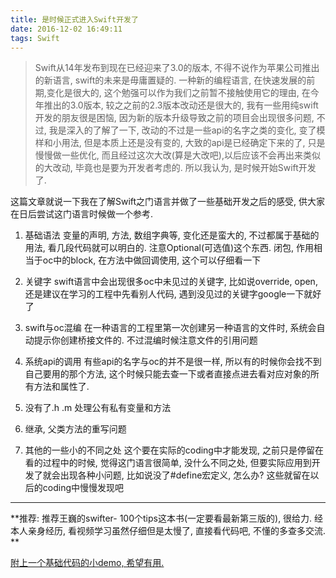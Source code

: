 ```yaml
---
title: 是时候正式进入Swift开发了
date: 2016-12-02 16:49:11
tags: Swift
---
```

 >Swift从14年发布到现在已经迎来了3.0的版本, 不得不说作为苹果公司推出的新语言, swift的未来是毋庸置疑的. 一种新的编程语言, 在快速发展的前期,变化是很大的, 这个勉强可以作为我们之前暂不接触使用它的理由, 在今年推出的3.0版本, 较之之前的2.3版本改动还是很大的, 我有一些用纯swift开发的朋友很是困恼, 因为新的版本升级导致之前的项目会出现很多问题, 不过, 我是深入的了解了一下, 改动的不过是一些api的名字之类的变化, 变了模样和小用法, 但是本质上还是没有变的, 大致的api是已经确定下来的了, 只是慢慢做一些优化, 而且经过这次大改(算是大改吧),以后应该不会再出来类似的大改动, 毕竟也是要为开发者考虑的. 所以我认为, 是时候开始Swift开发了.

这篇文章就说一下我在了解Swift之门语言并做了一些基础开发之后的感受, 供大家在日后尝试这门语言时候做一个参考.

<!-- more -->

1. 基础语法
 变量的声明, 方法, 数组字典等,  变化还是蛮大的, 不过都属于基础的用法, 看几段代码就可以明白的.
注意Optional(可选值)这个东西.
闭包, 作用相当于oc中的block, 在方法中做回调使用, 这个可以仔细看一下

2. 关键字
swift语言中会出现很多oc中未见过的关键字, 比如说override, open, 
还是建议在学习的工程中先看别人代码, 遇到没见过的关键字google一下就好了

3. swift与oc混编
在一种语言的工程里第一次创建另一种语言的文件时, 系统会自动提示你创建桥接文件的. 不过混编时候注意文件的引用问题

4. 系统api的调用
有些api的名字与oc的并不是很一样, 所以有的时候你会找不到自己要用的那个方法, 这个时候只能去查一下或者直接点进去看对应对象的所有方法和属性了. 

5. 没有了.h .m 处理公有私有变量和方法

6. 继承, 父类方法的重写问题

7. 其他的一些小的不同之处
这个要在实际的coding中才能发现, 之前只是停留在看的过程中的时候, 觉得这门语言很简单, 没什么不同之处, 但要实际应用到开发了就会出现各种小问题, 比如说没了#define宏定义, 怎么办? 这些就留在以后的coding中慢慢发现吧

------
**推荐: 推荐王巍的swifter- 100个tips这本书(一定要看最新第三版的), 很给力.
经本人亲身经历, 看视频学习虽然仔细但是太慢了, 直接看代码吧, 不懂的多查多交流. **

[附上一个基础代码的小demo, 希望有用.](https://github.com/Sunxb/SwiftPet)


